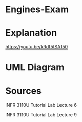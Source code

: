 # Engines-Exam

# Explanation
https://youtu.be/kRdf5tSAf50

# UML Diagram


# Sources
INFR 3110U Tutorial Lab Lecture 6

INFR 3110U Tutorial Lab Lecture 9
